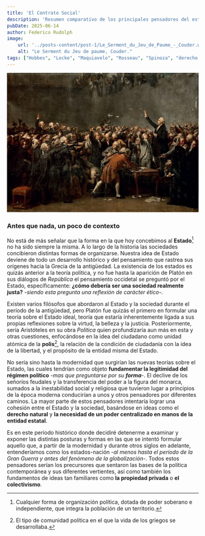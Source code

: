 ```yaml
---
title: 'El Contrato Social'
description: 'Resumen comparativo de los principales pensadores del estado-nación moderno.'
pubDate: 2025-06-14
author: Federico Rudolph
image:
    url: '../posts-content/post-1/Le_Serment_du_Jeu_de_Paume_-_Couder.webp'
    alt: "Le Serment du Jeu de paume, Couder."
tags: ["Hobbes", "Locke", "Maquiavelo", "Rosseau", "Spinoza", "derecho natural", "filosofía moderna", "filosofía política"]
---
```


![Le Serment du Jeu de Paume, Couder](../posts-content/post-1/Le_Serment_du_Jeu_de_Paume_-_Couder.webp)
### Antes que nada, un poco de contexto

No está de más señalar que la forma en la que hoy concebimos al **Estado**[^1] no ha sido siempre la misma. A lo largo de la historia las sociedades concibieron distintas formas de organizarse. Nuestra idea de Estado deviene de todo un desarrollo histórico y del pensamiento que rastrea sus orígenes hacia la Grecia de la antigüedad. La existencia de los estados es quizás anterior a la teoría política, y no fue hasta la aparición de Platón en sus diálogos de _República_ el pensamiento occidetal se preguntó por el Estado, específicamente: **¿cómo debería ser una sociedad realmente justa?** -_siendo esta pregunta una reflexión de carácter ético_-.

Existen varios filósofos que abordaron al Estado y la sociedad durante el período de la antigüedad, pero Platón fue quizás el primero en formular una teoría sobre el Estado ideal, teoría que estaría inherentemente ligada a sus propias reflexiones sobre la virtud, la belleza y la justicia. Posteriormente, sería Aristóteles en su obra _Política_ quien profundizaría aun más en esta y otras cuestiones, enfocándose en la idea del ciudadano como unidad atómica de la **polis**[^2], la relación de la condición de ciudadanía con la idea de la libertad, y el propósito de la entidad misma del Estado.

No sería sino hasta la modernidad que surgirían las nuevas teorías sobre el Estado, las cuales tendrían como objeto **fundamentar la legitimidad del régimen político** -_mas que preguntarse por su **forma**_-. El declive de los señoríos feudales y la transferencia del poder a la figura del monarca, sumados a la inestabilidad social y religiosa que tuvieron lugar a principios de la época moderna conducirían a unos y otros pensadores por diferentes caminos. La mayor parte de estos pensadores intentaría lograr una cohesión entre el Estado y la sociedad, basándose en ideas como el **derecho natural** y **la necesidad de un poder centralizado en manos de la entidad estatal**.

Es en este período histórico donde decidiré detenerme a examinar y exponer las distintas posturas y formas en las que se intentó formular aquello que, a partir de la modernidad y durante otros siglos en adelante, entenderíamos como los estados-nación -_al menos hasta el período de la Gran Guerra y antes del fenómeno de la globalización_-. Todos estos pensadores serían los precursores que sentaron las bases de la política contemporánea y sus diferentes vertientes, así como también los fundamentos de ideas tan familiares como **la propiedad privada** o **el colectivismo**.

[^1]: Cualquier forma de organización política, dotada de poder soberano e independiente, que integra la población de un territorio.
[^2]: El tipo de comunidad política en el que la vida de los griegos se desarrollaba. 